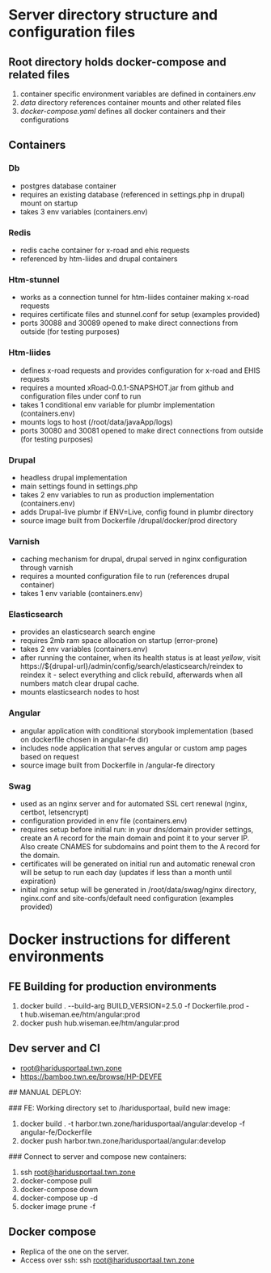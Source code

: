 # Server directory structure and configuration files

## Root directory holds docker-compose and related files
  1. container specific environment variables are defined in containers.env
  2. *data* directory references container mounts and other related files
  3. *docker-compose.yaml* defines all docker containers and their configurations

## Containers

### Db
  * postgres database container
  * requires an existing database (referenced in settings.php in drupal) mount on startup
  * takes 3 env variables (containers.env)

### Redis
  * redis cache container for x-road and ehis requests
  * referenced by htm-liides and drupal containers

### Htm-stunnel
  * works as a connection tunnel for htm-liides container making x-road requests
  * requires certificate files and stunnel.conf for setup (examples provided)
  * ports 30088 and 30089 opened to make direct connections from outside (for testing purposes)

### Htm-liides
  * defines x-road requests and provides configuration for x-road and EHIS requests
  * requires a mounted xRoad-0.0.1-SNAPSHOT.jar from github and configuration files under conf to run
  * takes 1 conditional env variable for plumbr implementation (containers.env)
  * mounts logs to host (/root/data/javaApp/logs)
  * ports 30080 and 30081 opened to make direct connections from outside (for testing purposes)

### Drupal
  * headless drupal implementation
  * main settings found in settings.php
  * takes 2 env variables to run as production implementation (containers.env)
  * adds Drupal-live plumbr if ENV=Live, config found in plumbr directory
  * source image built from Dockerfile /drupal/docker/prod directory

### Varnish
  * caching mechanism for drupal, drupal served in nginx configuration through varnish
  * requires a mounted configuration file to run (references drupal container)
  * takes 1 env variable (containers.env)

### Elasticsearch
  * provides an elasticsearch search engine
  * requires 2mb ram space allocation on startup (error-prone)
  * takes 2 env variables (containers.env)
  * after running the container, when its health status is at least *yellow*, visit https://${drupal-url}/admin/config/search/elasticsearch/reindex to reindex it - select everything and click rebuild, afterwards when all numbers match clear drupal cache.
  * mounts elasticsearch nodes to host

### Angular
  * angular application with conditional storybook implementation (based on dockerfile chosen in angular-fe dir)
  * includes node application that serves angular or custom amp pages based on request
  * source image built from Dockerfile in /angular-fe directory

### Swag
  * used as an nginx server and for automated SSL cert renewal (nginx, certbot, letsencrypt)
  * configuration provided in env file (containers.env)
  * requires setup before initial run: in your dns/domain provider settings, create an A record for the main domain and point it to your server IP. Also create CNAMES for subdomains and point them to the A record for the domain.
  * certificates will be generated on initial run and automatic renewal cron will be setup to run each day (updates if less than a month until expiration)
  * initial nginx setup will be generated in /root/data/swag/nginx directory, nginx.conf and site-confs/default need configuration (examples provided)

# Docker instructions for different environments

## FE Building for production environments
  1. docker build . --build-arg BUILD_VERSION=2.5.0 -f Dockerfile.prod -t hub.wiseman.ee/htm/angular:prod
  2. docker push hub.wiseman.ee/htm/angular:prod
## Dev server and CI
  * root@haridusportaal.twn.zone
  * https://bamboo.twn.ee/browse/HP-DEVFE

## MANUAL DEPLOY:

### FE: Working directory set to /haridusportaal, build new image:
  1. docker build . -t harbor.twn.zone/haridusportaal/angular:develop -f angular-fe/Dockerfile
  2. docker push harbor.twn.zone/haridusportaal/angular:develop

### Connect to server and compose new containers:
  1. ssh root@haridusportaal.twn.zone
  2. docker-compose pull
  3. docker-compose down
  4. docker-compose up -d
  5. docker image prune -f


## Docker compose
  * Replica of the one on the server.
  * Access over ssh: ssh root@haridusportaal.twn.zone

  
